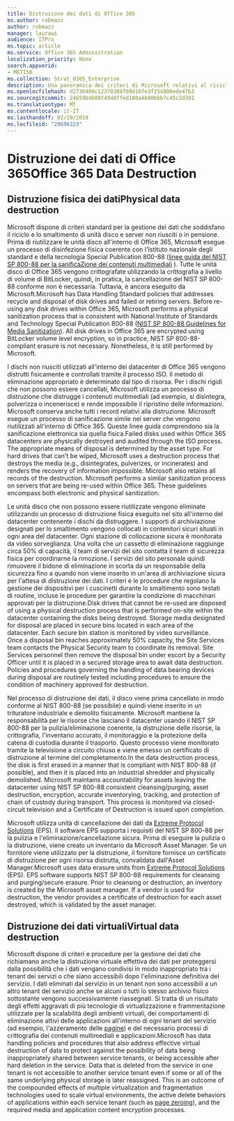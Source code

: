 ```yaml
---
title: Distruzione dei dati di Office 365
ms.author: robmazz
author: robmazz
manager: laurawi
audience: ITPro
ms.topic: article
ms.service: Office 365 Administration
localization_priority: None
search.appverid:
- MET150
ms.collection: Strat_O365_Enterprise
description: Una panoramica dei criteri di Microsoft relativi al riciclo, allo smaltimento o alla distruzione di unità disco e server del datacenter di Office 365.
ms.openlocfilehash: d273640dc12370386f08d16fe3f254800ede47b3
ms.sourcegitcommit: 24659bdb09f49d0ffed180a4b80bbb7c45c2d301
ms.translationtype: MT
ms.contentlocale: it-IT
ms.lasthandoff: 02/19/2019
ms.locfileid: "29696323"
---
```

# <a name="office-365-data-destruction"></a><span data-ttu-id="33d28-103">Distruzione dei dati di Office 365</span><span class="sxs-lookup"><span data-stu-id="33d28-103">Office 365 Data Destruction</span></span>

## <a name="physical-data-destruction"></a><span data-ttu-id="33d28-104">Distruzione fisica dei dati</span><span class="sxs-lookup"><span data-stu-id="33d28-104">Physical data destruction</span></span>

<span data-ttu-id="33d28-p101">Microsoft dispone di criteri standard per la gestione dei dati che soddisfano il riciclo e lo smaltimento di unità disco e server non riusciti o in pensione. Prima di riutilizzare le unità disco all'interno di Office 365, Microsoft esegue un processo di disinfezione fisica coerente con l'Istituto nazionale degli standard e della tecnologia Special Publication 800-88 ([linee guida del NIST SP 800-88 per la sanificaZione dei contenuti multimediali](http://nvlpubs.nist.gov/nistpubs/SpecialPublications/NIST.SP.800-88r1.pdf) ). Tutte le unità disco di Office 365 vengono crittografate utilizzando la crittografia a livello di volume di BitLocker, quindi, in pratica, la cancellazione del NIST SP 800-88 conforme non è necessaria. Tuttavia, è ancora eseguito da Microsoft.</span><span class="sxs-lookup"><span data-stu-id="33d28-p101">Microsoft has Data Handling Standard policies that addresses recycle and disposal of disk drives and failed or retiring servers. Before re-using any disk drives within Office 365, Microsoft performs a physical sanitization process that is consistent with National Institute of Standards and Technology Special Publication 800-88 ([NIST SP 800-88 Guidelines for Media Sanitization](http://nvlpubs.nist.gov/nistpubs/SpecialPublications/NIST.SP.800-88r1.pdf)). All disk drives in Office 365 are encrypted using BitLocker volume level encryption, so in practice, NIST SP 800-88-compliant erasure is not necessary. Nonetheless, it is still performed by Microsoft.</span></span>

<span data-ttu-id="33d28-p102">I dischi non riusciti utilizzati all'interno dei datacenter di Office 365 vengono distrutti fisicamente e controllati tramite il processo ISO. Il metodo di eliminazione appropriato è determinato dal tipo di risorsa. Per i dischi rigidi che non possono essere cancellati, Microsoft utilizza un processo di distruzione che distrugge i contenuti multimediali (ad esempio, si disintegra, polverizza o incenerisce) e rende impossibile il ripristino delle informazioni. Microsoft conserva anche tutti i record relativi alla distruzione. Microsoft esegue un processo di sanificazione simile nei server che vengono riutilizzati all'interno di Office 365. Queste linee guida comprendono sia la sanificazione elettronica sia quella fisica.</span><span class="sxs-lookup"><span data-stu-id="33d28-p102">Failed disks used within Office 365 datacenters are physically destroyed and audited through the ISO process. The appropriate means of disposal is determined by the asset type. For hard drives that can't be wiped, Microsoft uses a destruction process that destroys the media (e.g., disintegrates, pulverizes, or incinerates) and renders the recovery of information impossible. Microsoft also retains all records of the destruction. Microsoft performs a similar sanitization process on servers that are being re-used within Office 365. These guidelines encompass both electronic and physical sanitization.</span></span>

<span data-ttu-id="33d28-p103">Le unità disco che non possono essere riutilizzate vengono eliminate utilizzando un processo di distruzione fisica eseguito nel sito all'interno del datacenter contenente i dischi da distruggere. I supporti di archiviazione designati per lo smaltimento vengono collocati in contenitori sicuri situati in ogni area del datacenter. Ogni stazione di collocazione sicura è monitorata da video sorveglianza. Una volta che un cassetto di eliminazione raggiunge circa 50% di capacità, il team di servizi del sito contatta il team di sicurezza fisica per coordinarne la rimozione. I servizi del sito personale quindi rimuovere il bidone di eliminazione in scorta da un responsabile della sicurezza fino a quando non viene inserito in un'area di archiviazione sicura per l'attesa di distruzione dei dati. I criteri e le procedure che regolano la gestione dei dispositivi per i cuscinetti durante lo smaltimento sono testati di routine, incluse le procedure per garantire la condizione di macchinari approvati per la distruzione.</span><span class="sxs-lookup"><span data-stu-id="33d28-p103">Disk drives that cannot be re-used are disposed of using a physical destruction process that is performed on-site within the datacenter containing the disks being destroyed. Storage media designated for disposal are placed in secure bins located in each area of the datacenter. Each secure bin station is monitored by video surveillance. Once a disposal bin reaches approximately 50% capacity, the Site Services team contacts the Physical Security team to coordinate its removal. Site Services personnel then remove the disposal bin under escort by a Security Officer until it is placed in a secured storage area to await data destruction. Policies and procedures governing the handling of data bearing devices during disposal are routinely tested including procedures to ensure the condition of machinery approved for destruction.</span></span>

<span data-ttu-id="33d28-p104">Nel processo di distruzione dei dati, il disco viene prima cancellato in modo conforme al NIST 800-88 (se possibile) e quindi viene inserito in un trituratore industriale e demolito fisicamente. Microsoft mantiene la responsabilità per le risorse che lasciano il datacenter usando il NIST SP 800-88 per la pulizia/eliminazione coerente, la distruzione delle risorse, la crittografia, l'inventario accurato, il monitoraggio e la protezione della catena di custodia durante il trasporto. Questo processo viene monitorato tramite la televisione a circuito chiuso e viene emesso un certificato di distruzione al termine del completamento.</span><span class="sxs-lookup"><span data-stu-id="33d28-p104">In the data destruction process, the disk is first erased in a manner that is compliant with NIST 800-88 (if possible), and then it is placed into an industrial shredder and physically demolished. Microsoft maintains accountability for assets leaving the datacenter using NIST SP 800-88 consistent cleansing/purging, asset destruction, encryption, accurate inventorying, tracking, and protection of chain of custody during transport. This process is monitored via closed-circuit television and a Certificate of Destruction is issued upon completion.</span></span>

<span data-ttu-id="33d28-p105">Microsoft utilizza unità di cancellazione dei dati da [Extreme Protocol Solutions](http://www.enterprisedataerasure.com/) (EPS). Il software EPS supporta i requisiti del NIST SP 800-88 per la pulizia e l'eliminazione/cancellazione sicura. Prima di eseguire la pulizia o la distruzione, viene creato un inventario da Microsoft Asset Manager. Se un fornitore viene utilizzato per la distruzione, il fornitore fornisce un certificato di distruzione per ogni risorsa distrutta, convalidata dall'Asset Manager.</span><span class="sxs-lookup"><span data-stu-id="33d28-p105">Microsoft uses data erasure units from [Extreme Protocol Solutions](http://www.enterprisedataerasure.com/) (EPS). EPS software supports NIST SP 800-88 requirements for cleansing and purging/secure erasure. Prior to cleansing or destruction, an inventory is created by the Microsoft asset manager. If a vendor is used for destruction, the vendor provides a certificate of destruction for each asset destroyed, which is validated by the asset manager.</span></span>

## <a name="virtual-data-destruction"></a><span data-ttu-id="33d28-128">Distruzione dei dati virtuali</span><span class="sxs-lookup"><span data-stu-id="33d28-128">Virtual data destruction</span></span>

<span data-ttu-id="33d28-p106">Microsoft dispone di criteri e procedure per la gestione dei dati che richiamano anche la distruzione virtuale effettiva dei dati per proteggersi dalla possibilità che i dati vengano condivisi in modo inappropriato tra i tenant dei servizi o che siano accessibili dopo l'eliminazione definitiva del servizio. I dati eliminati dal servizio in un tenant non sono accessibili a un altro tenant del servizio anche se alcuni o tutti lo stesso archivio fisico sottostante vengono successivamente riassegnati. Si tratta di un risultato degli effetti aggravati di più tecnologie di virtualizzazione e frammentazione utilizzate per la scalabilità degli ambienti virtuali, dei comportamenti di eliminazione attivi delle applicazioni all'interno di ogni tenant del servizio (ad esempio, l'azzeramento delle [pagine](https://docs.microsoft.com/office365/securitycompliance/office-365-exchange-online-data-deletion#page-zeroing)) e del necessario processi di crittografia dei contenuti multimediali e applicazioni.</span><span class="sxs-lookup"><span data-stu-id="33d28-p106">Microsoft has data handling policies and procedures that also address effective virtual destruction of data to protect against the possibility of data being inappropriately shared between service tenants, or being accessible after hard deletion in the service. Data that is deleted from the service in one tenant is not accessible to another service tenant even if some or all of the same underlying physical storage is later reassigned. This is an outcome of the compounded effects of multiple virtualization and fragmentation technologies used to scale virtual environments, the active delete behaviors of applications within each service tenant (such as [page zeroing](https://docs.microsoft.com/office365/securitycompliance/office-365-exchange-online-data-deletion#page-zeroing)), and the required media and application content encryption processes.</span></span>